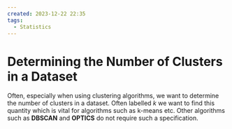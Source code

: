 ```yaml
---
created: 2023-12-22 22:35
tags:
  - Statistics
---
```


# Determining the Number of Clusters in a Dataset

Often, especially when using clustering algorithms, we want to determine the number of clusters in a dataset. Often labelled $k$ we want to find this quantity which is vital for algorithms such as k-means etc. Other algorithms such as **DBSCAN** and **OPTICS** do not require such a specification. 



